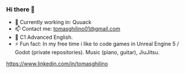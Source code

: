 ### Hi there 👋



- 🌱 Currently working in: Quuack
- 📫 Contact me: tomasghilino01@gmail.com
- 🤠 C1 Advanced English.
- ⚡ Fun fact: In my free time i like to code games in Unreal Engine 5 / Godot (private repositories). Music (piano, guitar), JiuJitsu.

https://www.linkedin.com/in/tomasghilino

